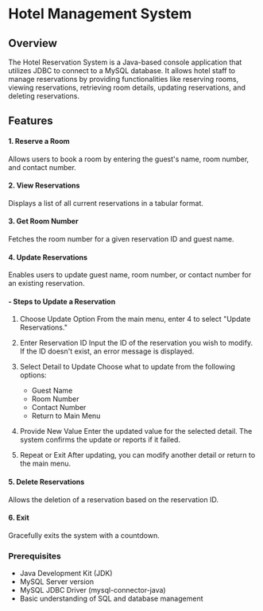 
# Hotel Management System

## Overview
The Hotel Reservation System is a Java-based console application that utilizes JDBC to connect to a MySQL database. It allows hotel staff to manage reservations by providing functionalities like reserving rooms, viewing reservations, retrieving room details, updating reservations, and deleting reservations.

## Features
#### 1. Reserve a Room
Allows users to book a room by entering the guest's name, room number, and contact number.

#### 2. View Reservations
Displays a list of all current reservations in a tabular format.

#### 3. Get Room Number
Fetches the room number for a given reservation ID and guest name.

#### 4. Update Reservations
Enables users to update guest name, room number, or contact number for an existing reservation.

#### - Steps to Update a Reservation
1. Choose Update Option
From the main menu, enter 4 to select "Update Reservations."

2. Enter Reservation ID
Input the ID of the reservation you wish to modify. If the ID doesn't exist, an error message is displayed.

3. Select Detail to Update
Choose what to update from the following options:

   - Guest Name 
   - Room Number
   - Contact Number
   - Return to Main Menu
4. Provide New Value
Enter the updated value for the selected detail. The system confirms the update or reports if it failed.

5. Repeat or Exit
After updating, you can modify another detail or return to the main menu.

#### 5. Delete Reservations
Allows the deletion of a reservation based on the reservation ID.

#### 6. Exit
Gracefully exits the system with a countdown.

### Prerequisites
- Java Development Kit (JDK) 
- MySQL Server version 
- MySQL JDBC Driver (mysql-connector-java)
- Basic understanding of SQL and database management